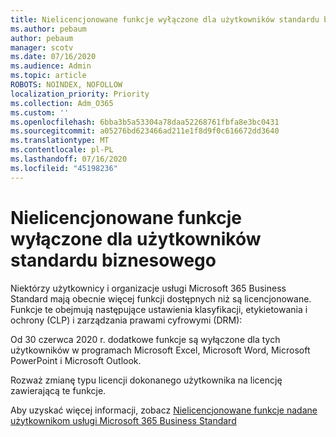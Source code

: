 ```yaml
---
title: Nielicencjonowane funkcje wyłączone dla użytkowników standardu biznesowego
ms.author: pebaum
author: pebaum
manager: scotv
ms.date: 07/16/2020
ms.audience: Admin
ms.topic: article
ROBOTS: NOINDEX, NOFOLLOW
localization_priority: Priority
ms.collection: Adm_O365
ms.custom: ''
ms.openlocfilehash: 6bba3b5a53304a78daa52268761fbfa8e3bc0431
ms.sourcegitcommit: a05276bd623466ad211e1f8d9f0c616672dd3640
ms.translationtype: MT
ms.contentlocale: pl-PL
ms.lasthandoff: 07/16/2020
ms.locfileid: "45198236"
---
```

# <a name="unlicensed-features-turned-off-for-business-standard-users"></a>Nielicencjonowane funkcje wyłączone dla użytkowników standardu biznesowego

Niektórzy użytkownicy i organizacje usługi Microsoft 365 Business Standard mają obecnie więcej funkcji dostępnych niż są licencjonowane. Funkcje te obejmują następujące ustawienia klasyfikacji, etykietowania i ochrony (CLP) i zarządzania prawami cyfrowymi (DRM):
    
Od 30 czerwca 2020 r. dodatkowe funkcje są wyłączone dla tych użytkowników w programach Microsoft Excel, Microsoft Word, Microsoft PowerPoint i Microsoft Outlook.

Rozważ zmianę typu licencji dokonanego użytkownika na licencję zawierającą te funkcje. 

Aby uzyskać więcej informacji, zobacz [Nielicencjonowane funkcje nadane użytkownikom usługi Microsoft 365 Business Standard](https://support.microsoft.com/help/4568654/extra-features-to-be-turned-off-for-microsoft-365-business-standard?preview)